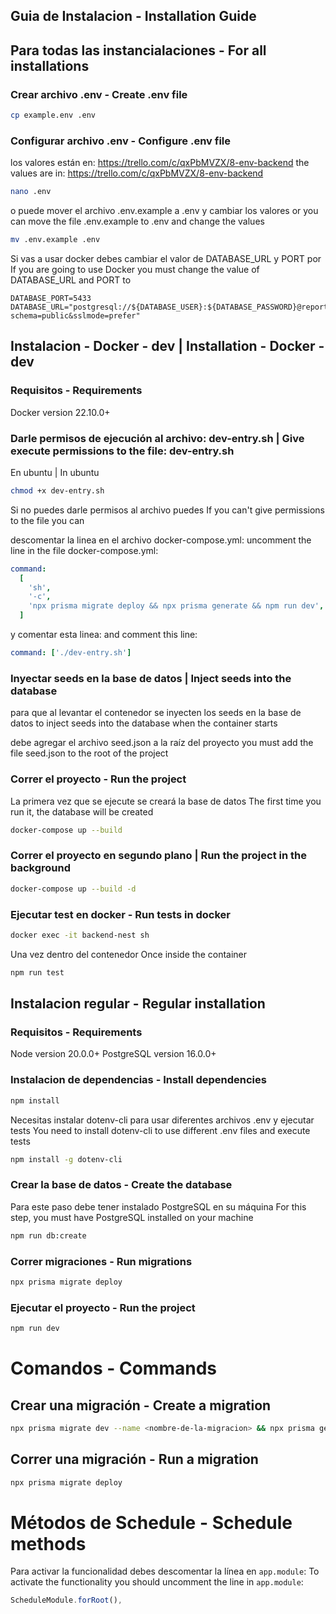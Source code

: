## Guia de Instalacion - Installation Guide

## Para todas las instancialaciones - For all installations

### Crear archivo .env - Create .env file

```bash
cp example.env .env
```

### Configurar archivo .env - Configure .env file

los valores están en: https://trello.com/c/qxPbMVZX/8-env-backend
the values are in: https://trello.com/c/qxPbMVZX/8-env-backend

```bash
nano .env
```

o puede mover el archivo .env.example a .env y cambiar los valores
or you can move the file .env.example to .env and change the values

```bash
mv .env.example .env
```

Si vas a usar docker debes cambiar el valor de DATABASE_URL y PORT por
If you are going to use Docker you must change the value of DATABASE_URL and PORT to

```env
DATABASE_PORT=5433
DATABASE_URL="postgresql://${DATABASE_USER}:${DATABASE_PASSWORD}@reportedcompanydb:${DATABASE_PORT}/${DATABASE_NAME}?schema=public&sslmode=prefer"
```

## Instalacion - Docker - dev | Installation - Docker - dev

### Requisitos - Requirements

Docker version 22.10.0+

### Darle permisos de ejecución al archivo: dev-entry.sh | Give execute permissions to the file: dev-entry.sh

En ubuntu | In ubuntu

```bash
chmod +x dev-entry.sh
```

Si no puedes darle permisos al archivo puedes
If you can't give permissions to the file you can

descomentar la linea en el archivo docker-compose.yml:
uncomment the line in the file docker-compose.yml:

```yaml
command:
  [
    'sh',
    '-c',
    'npx prisma migrate deploy && npx prisma generate && npm run dev',
  ]
```

y comentar esta linea:
and comment this line:

```yaml
command: ['./dev-entry.sh']
```

### Inyectar seeds en la base de datos | Inject seeds into the database

para que al levantar el contenedor se inyecten los seeds en la base de datos
to inject seeds into the database when the container starts

debe agregar el archivo seed.json a la raíz del proyecto
you must add the file seed.json to the root of the project

### Correr el proyecto - Run the project

La primera vez que se ejecute se creará la base de datos
The first time you run it, the database will be created

```bash
docker-compose up --build
```

### Correr el proyecto en segundo plano | Run the project in the background

```bash
docker-compose up --build -d
```

### Ejecutar test en docker - Run tests in docker

```bash
docker exec -it backend-nest sh
```

Una vez dentro del contenedor
Once inside the container

```bash
npm run test
```

## Instalacion regular - Regular installation

### Requisitos - Requirements

Node version 20.0.0+
PostgreSQL version 16.0.0+

### Instalacion de dependencias - Install dependencies

```bash
npm install
```

Necesitas instalar dotenv-cli para usar diferentes archivos .env y ejecutar tests
You need to install dotenv-cli to use different .env files and execute tests

```bash
npm install -g dotenv-cli
```

### Crear la base de datos - Create the database

Para este paso debe tener instalado PostgreSQL en su máquina
For this step, you must have PostgreSQL installed on your machine

```bash
npm run db:create
```

### Correr migraciones - Run migrations

```bash
npx prisma migrate deploy
```

### Ejecutar el proyecto - Run the project

```bash
npm run dev
```

# Comandos - Commands

## Crear una migración - Create a migration

```bash
npx prisma migrate dev --name <nombre-de-la-migracion> && npx prisma generate
```

## Correr una migración - Run a migration

```bash
npx prisma migrate deploy
```

# Métodos de Schedule - Schedule methods

Para activar la funcionalidad debes descomentar la línea en `app.module`:
To activate the functionality you should uncomment the line in `app.module`:

```ts
ScheduleModule.forRoot(),
```
